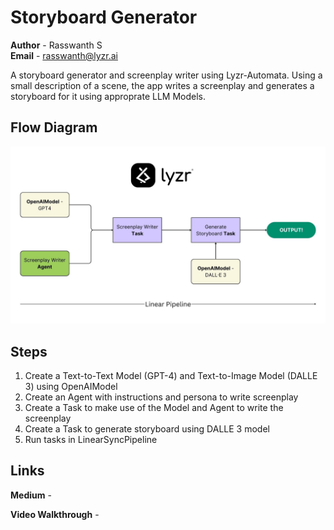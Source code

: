 # Storyboard Generator

**Author** - Rasswanth S  
**Email** - rasswanth@lyzr.ai

A storyboard generator and screenplay writer using Lyzr-Automata. Using a small description of a scene, the app writes a screenplay and generates a storyboard for it using approprate LLM Models.

## Flow Diagram
![Architecture Flow Diagram](<Flow Diagram.jpg>)

## Steps
1. Create a Text-to-Text Model (GPT-4) and Text-to-Image Model (DALLE 3) using OpenAIModel
2. Create an Agent with instructions and persona to write screenplay
3. Create a Task to make use of the Model and Agent to write the screenplay
4. Create a Task to generate storyboard using DALLE 3 model
5. Run tasks in LinearSyncPipeline

## Links

**Medium** - 

**Video Walkthrough** - 
